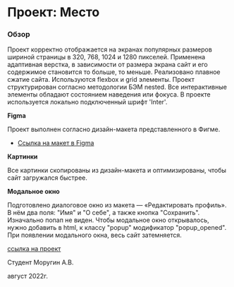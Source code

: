 # Проект: Место

### Обзор

Проект корректно отображается на экранах популярных размеров шириной страницы в 320, 768, 1024 и 1280 пикселей.
Применена адаптивная верстка, в зависимости от размера экрана сайт и его содержимое становится то больше, то меньше.
Реализовано плавное сжатие сайта. Используются flexbox и grid элементы.
Проект структурирован согласно методологии БЭМ nested.
Все интерактивные элементы обладают состоянием наведения или фокуса.
В проекте используется локально подключенный шрифт 'Inter'.

**Figma**

Проект выполнен согласно дизайн-макета представленного в Фигме.

* [Ссылка на макет в Figma](https://www.figma.com/file/2cn9N9jSkmxD84oJik7xL7/JavaScript.-Sprint-4?node-id=0%3A1)


**Картинки**

Все картинки скопированы из дизайн-макета и оптимизированы, чтобы сайт загружался быстрее.


**Модальное окно**

Подготовлено диалоговое окно из макета — «Редактировать профиль». В нём два поля: "Имя" и "О себе", а также кнопка "Сохранить".
Изначально попап не виден. Чтобы модальное окно открывалось, нужно добавить в html, к классу "popup" модификатор "popup_opened".
При появлении модального окна, весь сайт затемняется.


[ссылка на проект](https://alexandermorugin.github.io/mesto-project/)


Студент Моругин А.В.

август 2022г.
